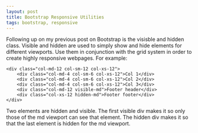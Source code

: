 ```yaml
---
layout: post
title: Bootstrap Responsive Utilities
tags: bootstrap, responsive
---
```


Following up on my previous post on Bootstrap is the visisble and hidden class. Visible and hidden are used to simply show and hide elements for different viewports. Use them in conjunction with the grid system in order to create highly responsive webpages. For example:

    <div class="col-md-12 col-sm-12 col-xs-12">
		<div class="col-md-4 col-sm-6 col-xs-12">Col 1</div>
		<div class="col-md-4 col-sm-6 col-xs-12">Col 2</div>
		<div class="col-md-4 col-sm-6 col-xs-12">Col 3</div>
		<div class="col-md-12 visible-md">Footer header</div>
		<div class="col-xs-12 hidden-md">Footer footer</div>
    </div>

Two elements are hidden and visible. The first visible div makes it so only those of the md viewport can see that element. The hidden div makes it so that the last element is hidden for the md viewport. 